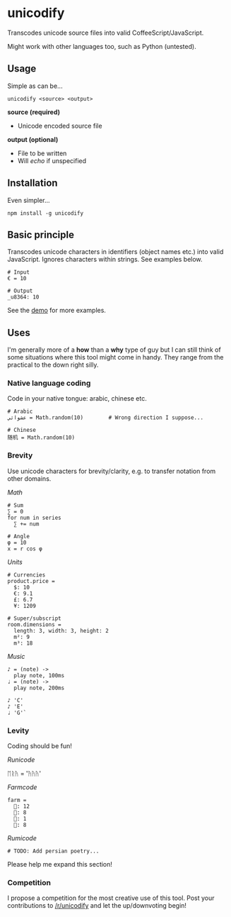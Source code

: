 # unicodify

Transcodes unicode source files into valid CoffeeScript/JavaScript.

Might work with other languages too, such as Python (untested).

## Usage
Simple as can be...
```
unicodify <source> <output>
```
**source (required)**

- Unicode encoded source file

**output (optional)**

- File to be written
- Will *echo* if unspecified

## Installation
Even simpler...
```
npm install -g unicodify
```

## Basic principle
Transcodes unicode characters in identifiers (object names etc.) into valid JavaScript. Ignores characters within strings. See examples below.
```
# Input
€ = 10

# Output
_u8364: 10
```

See the [demo](/demo) for more examples.

## Uses
I'm generally more of a **how** than a **why** type of guy but I can still think of some situations where this tool might come in handy. They range from the practical to the down right silly.

### Native language coding
Code in your native tongue: arabic, chinese etc.

```
# Arabic
عشوائي = Math.random(10) 		# Wrong direction I suppose...

# Chinese
随机 = Math.random(10)
```
### Brevity
Use unicode characters for brevity/clarity, e.g. to transfer notation from other domains.

*Math*

```
# Sum
∑ = 0
for num in series
  ∑ += num

# Angle
φ = 10
x = r cos φ
```

*Units*
```
# Currencies
product.price =
  $: 10
  €: 9.1
  £: 6.7
  ¥: 1209

# Super/subscript
room.dimensions =
  length: 3, width: 3, height: 2
  m²: 9
  m³: 18 
```

*Music*
```
♪ = (note) ->
  play note, 100ms
♩ = (note) ->
  play note, 200ms

♪ 'C'
♪ 'E'
♩ 'G'`
```

### Levity
Coding should be fun!

*Runicode*

ᛖᚱᚤ = 'ᚤᚤᚤ'


*Farmcode*

```
farm =
  🐄: 12
  🐑: 8
  🐓: 1
  🐔: 8
```

*Rumicode*
```
# TODO: Add persian poetry...
```

Please help me expand this section!

### Competition

I propose a competition for the most creative use of this tool. Post your contributions to [/r/unicodify](https://www.reddit.com/r/unicodify) and let the up/downvoting begin!
